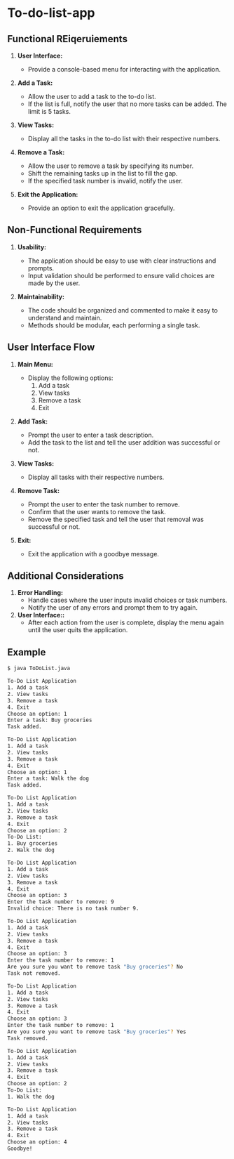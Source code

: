 # To-do-list-app

## Functional REiqeruiements

1. **User Interface:**
   - Provide a console-based menu for interacting with the application.

2. **Add a Task:**
   - Allow the user to add a task to the to-do list.
   - If the list is full, notify the user that no more tasks can be added. The limit is 5 tasks.

3. **View Tasks:**
   - Display all the tasks in the to-do list with their respective numbers.

4. **Remove a Task:**
   - Allow the user to remove a task by specifying its number.
   - Shift the remaining tasks up in the list to fill the gap.
   - If the specified task number is invalid, notify the user.

5. **Exit the Application:**
   - Provide an option to exit the application gracefully.

## Non-Functional Requirements

1. **Usability:**
   - The application should be easy to use with clear instructions and prompts.
   - Input validation should be performed to ensure valid choices are made by the user.

2. **Maintainability:**
   - The code should be organized and commented to make it easy to understand and maintain.
   - Methods should be modular, each performing a single task.

## User Interface Flow

1. **Main Menu:**
   - Display the following options:
     1. Add a task
     2. View tasks
     3. Remove a task
     4. Exit

2. **Add Task:**
   - Prompt the user to enter a task description.
   - Add the task to the list and tell the user addition was successful or not.

3. **View Tasks:**
   - Display all tasks with their respective numbers.

4. **Remove Task:**
   - Prompt the user to enter the task number to remove.
   - Confirm that the user wants to remove the task.
   - Remove the specified task and tell the user that removal was successful or not.

5. **Exit:**
   - Exit the application with a goodbye message.

## Additional Considerations

1. **Error Handling:**
   - Handle cases where the user inputs invalid choices or task numbers.
   - Notify the user of any errors and prompt them to try again.
2. **User Interface::**
   - After each action from the user is complete, display the menu again until the user quits the application.

## Example
```bash
$ java ToDoList.java

To-Do List Application
1. Add a task
2. View tasks
3. Remove a task
4. Exit
Choose an option: 1
Enter a task: Buy groceries
Task added.

To-Do List Application
1. Add a task
2. View tasks
3. Remove a task
4. Exit
Choose an option: 1
Enter a task: Walk the dog
Task added.

To-Do List Application
1. Add a task
2. View tasks
3. Remove a task
4. Exit
Choose an option: 2
To-Do List:
1. Buy groceries
2. Walk the dog

To-Do List Application
1. Add a task
2. View tasks
3. Remove a task
4. Exit
Choose an option: 3
Enter the task number to remove: 9
Invalid choice: There is no task number 9.

To-Do List Application
1. Add a task
2. View tasks
3. Remove a task
4. Exit
Choose an option: 3
Enter the task number to remove: 1
Are you sure you want to remove task "Buy groceries"? No
Task not removed.

To-Do List Application
1. Add a task
2. View tasks
3. Remove a task
4. Exit
Choose an option: 3
Enter the task number to remove: 1
Are you sure you want to remove task "Buy groceries"? Yes
Task removed.

To-Do List Application
1. Add a task
2. View tasks
3. Remove a task
4. Exit
Choose an option: 2
To-Do List:
1. Walk the dog

To-Do List Application
1. Add a task
2. View tasks
3. Remove a task
4. Exit
Choose an option: 4
Goodbye!
```